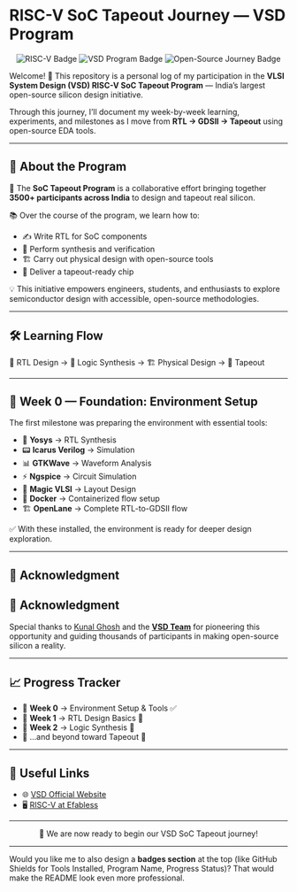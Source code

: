 # **RISC-V SoC Tapeout Journey — VSD Program**
<p align="center">
  <img src="https://img.shields.io/badge/🖥️-RISC--V-blue?style=for-the-badge&logo=riscv" alt="RISC-V Badge">
  <img src="https://img.shields.io/badge/📚-VSD--Program-orange?style=for-the-badge&logo=read-the-docs" alt="VSD Program Badge">
  <img src="https://img.shields.io/badge/⚙️-Open--Source--Journey-green?style=for-the-badge&logo=github" alt="Open-Source Journey Badge">
</p>

Welcome! 🎉
This repository is a personal log of my participation in the **VLSI System Design (VSD) RISC-V SoC Tapeout Program** — India’s largest open-source silicon design initiative.

Through this journey, I’ll document my week-by-week learning, experiments, and milestones as I move from **RTL → GDSII → Tapeout** using open-source EDA tools.

---

## 🌟 About the Program

🚀 The **SoC Tapeout Program** is a collaborative effort bringing together **3500+ participants across India** to design and tapeout real silicon.

📚 Over the course of the program, we learn how to:

* ✍️ Write RTL for SoC components
* 🔄 Perform synthesis and verification
* 🏗️ Carry out physical design with open-source tools
* 🎯 Deliver a tapeout-ready chip

💡 This initiative empowers engineers, students, and enthusiasts to explore semiconductor design with accessible, open-source methodologies.

---

## 🛠️ Learning Flow

📝 RTL Design → 🔄 Logic Synthesis → 🏗️ Physical Design → 🎯 Tapeout

---

## 📅 Week 0 — Foundation: Environment Setup

The first milestone was preparing the environment with essential tools:

* 🧠 **Yosys** → RTL Synthesis
* 📟 **Icarus Verilog** → Simulation
* 📊 **GTKWave** → Waveform Analysis
* ⚡ **Ngspice** → Circuit Simulation
* 🎨 **Magic VLSI** → Layout Design
* 🐳 **Docker** → Containerized flow setup
* 🏗️ **OpenLane** → Complete RTL-to-GDSII flow

✅ With these installed, the environment is ready for deeper design exploration.

---


## 🙏 Acknowledgment

## 🙏 Acknowledgment  

Special thanks to [Kunal Ghosh](https://github.com/kunalg123) and the [**VSD Team**](https://vsdiat.vlsisystemdesign.com/) for pioneering this opportunity and guiding thousands of participants in making open-source silicon a reality.  

---

## 📈 Progress Tracker

* 📅 **Week 0** → Environment Setup & Tools ✅
* 📅 **Week 1** → RTL Design Basics 🚧
* 📅 **Week 2** → Logic Synthesis 🚧
* 📅 …and beyond toward Tapeout 🚀

---

## 🔗 Useful Links

* 🌐 [VSD Official Website](https://www.vlsisystemdesign.com)
* 🖥️ [RISC-V at Efabless](https://efabless.com)

---

<p align="center">
  🚀 We are now ready to begin our VSD SoC Tapeout journey!  
</p>  

---

Would you like me to also design a **badges section** at the top (like GitHub Shields for Tools Installed, Program Name, Progress Status)? That would make the README look even more professional.
